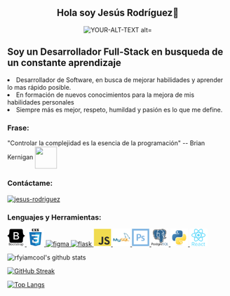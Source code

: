 <div id="header" align="center">

 ##                      Hola soy Jesús Rodríguez👋
 </h1>
 </div>


<div id="header" align="center">
<picture class="w-25">
 <source media="(prefers-color-scheme: dark) alt="bootstrap" width="400" height="400"" srcset="https://media.giphy.com/media/doXBzUFJRxpaUbuaqz/giphy.gif">
 <source media="(prefers-color-scheme: light) alt="bootstrap" width="400" height="400"" srcset="https://media.giphy.com/media/doXBzUFJRxpaUbuaqz/giphy.gif">
 <img alt="YOUR-ALT-TEXT alt="bootstrap" width="400" height="400" " src="https://media.giphy.com/media/doXBzUFJRxpaUbuaqz/giphy.gif">
  
</picture>
 </div>
 


## Soy un Desarrollador Full-Stack en busqueda de un constante aprendizaje
<li>Desarrollador de Software, en busca de mejorar habilidades y aprender lo mas rápido posible.</li>
  <li> En formación de nuevos conocimientos para la mejora de mis habilidades personales</li>
<li>Siempre más es mejor, respeto, humildad y pasión es lo que me define.</li>

<h3 align="left">Frase:</h3>
<p align="left">
<p> "Controlar la complejidad es la esencia de la programación"
-- Brian Kernigan 
 <img align="center" src="https://media.giphy.com/media/dvsjHZc6P3oozpp9I4/giphy.gif"  height="50" width="50" />
</p>

</p>


<h3 align="left">Contáctame:</h3>
<p align="left">
<a href="https://linkedin.com/in/jesus-rodriguez-62a28316b/" target="blank"><img align="center" src="https://raw.githubusercontent.com/rahuldkjain/github-profile-readme-generator/master/src/images/icons/Social/linked-in-alt.svg" alt="jesus-rodriguez" height="30" width="40" /></a>
</p>




<h3 align="left">Lenguajes y Herramientas:</h3>
<p align="left"> <a href="https://getbootstrap.com" target="_blank" rel="noreferrer"> <img src="https://raw.githubusercontent.com/devicons/devicon/master/icons/bootstrap/bootstrap-plain-wordmark.svg" alt="bootstrap" width="40" height="40"/> </a> <a href="https://www.w3schools.com/css/" target="_blank" rel="noreferrer"> <img src="https://raw.githubusercontent.com/devicons/devicon/master/icons/css3/css3-original-wordmark.svg" alt="css3" width="40" height="40"/> </a> <a href="https://www.figma.com/" target="_blank" rel="noreferrer"> <img src="https://www.vectorlogo.zone/logos/figma/figma-icon.svg" alt="figma" width="40" height="40"/> </a> <a href="https://flask.palletsprojects.com/" target="_blank" rel="noreferrer"> <img src="https://www.vectorlogo.zone/logos/pocoo_flask/pocoo_flask-icon.svg" alt="flask" width="40" height="40"/> </a>  <a href="https://developer.mozilla.org/en-US/docs/Web/JavaScript" target="_blank" rel="noreferrer"> <img src="https://raw.githubusercontent.com/devicons/devicon/master/icons/javascript/javascript-original.svg" alt="javascript" width="40" height="40"/> </a> <a href="https://www.mysql.com/" target="_blank" rel="noreferrer"> <img src="https://raw.githubusercontent.com/devicons/devicon/master/icons/mysql/mysql-original-wordmark.svg" alt="mysql" width="40" height="40"/> </a> <a href="https://www.photoshop.com/en" target="_blank" rel="noreferrer"> <img src="https://raw.githubusercontent.com/devicons/devicon/master/icons/photoshop/photoshop-line.svg" alt="photoshop" width="40" height="40"/> </a> <a href="https://www.postgresql.org" target="_blank" rel="noreferrer"> <img src="https://raw.githubusercontent.com/devicons/devicon/master/icons/postgresql/postgresql-original-wordmark.svg" alt="postgresql" width="40" height="40"/> </a> <a href="https://www.python.org" target="_blank" rel="noreferrer"> <img src="https://raw.githubusercontent.com/devicons/devicon/master/icons/python/python-original.svg" alt="python" width="40" height="40"/> </a> <a href="https://reactjs.org/" target="_blank" rel="noreferrer"> <img src="https://raw.githubusercontent.com/devicons/devicon/master/icons/react/react-original-wordmark.svg" alt="react" width="40" height="40"/> </a> </p>


![rfyiamcool's github stats](https://github-readme-stats-git-masterrstaa-rickstaa.vercel.app/api?username=jesuse2r&show_icons=true&count_private=true&line_height=40&hide_border=true&theme=tokyonight)



[![GitHub Streak](http://github-readme-streak-stats.herokuapp.com?user=jesuse2r&theme=tokyonight&locale=es)](https://git.io/streak-stats)

[![Top Langs](https://github-readme-stats.vercel.app/api/top-langs/?username=jesuse2r&theme=tokyonight)](https://github.com/anuraghazra/github-readme-stats)





